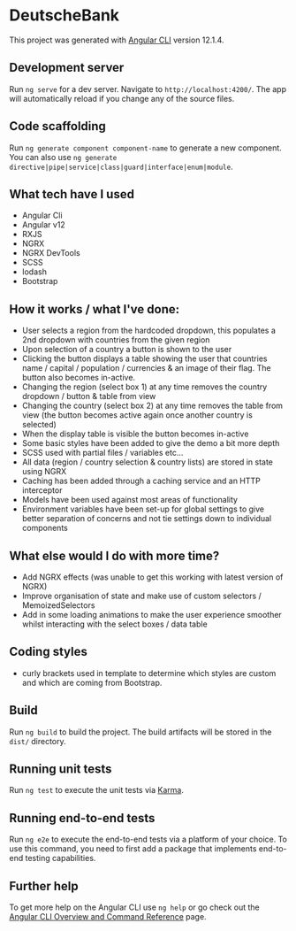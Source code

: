 # DeutscheBank

This project was generated with [Angular CLI](https://github.com/angular/angular-cli) version 12.1.4.

## Development server

Run `ng serve` for a dev server. Navigate to `http://localhost:4200/`. The app will automatically reload if you change any of the source files.

## Code scaffolding

Run `ng generate component component-name` to generate a new component. You can also use `ng generate directive|pipe|service|class|guard|interface|enum|module`.

## What tech have I used

- Angular Cli
- Angular v12
- RXJS
- NGRX
- NGRX DevTools
- SCSS
- lodash
- Bootstrap

## How it works / what I've done:

- User selects a region from the hardcoded dropdown, this populates a 2nd dropdown with countries from the given region
- Upon selection of a country a button is shown to the user
- Clicking the button displays a table showing the user that countries name / capital / population / currencies & an image of their flag. The button also becomes in-active.
- Changing the region (select box 1) at any time removes the country dropdown / button & table from view
- Changing the country (select box 2) at any time removes the table from view (the button becomes active again once another country is selected)
- When the display table is visible the button becomes in-active
- Some basic styles have been added to give the demo a bit more depth
- SCSS used with partial files / variables etc...
- All data (region / country selection & country lists) are stored in state using NGRX
- Caching has been added through a caching service and an HTTP interceptor
- Models have been used against most areas of functionality
- Environment variables have been set-up for global settings to give better separation of concerns and not tie settings down to individual components

## What else would I do with more time?

- Add NGRX effects (was unable to get this working with latest version of NGRX)
- Improve organisation of state and make use of custom selectors / MemoizedSelectors
- Add in some loading animations to make the user experience smoother whilst interacting with the select boxes / data table

## Coding styles

- curly brackets used in template to determine which styles are custom and which are coming from Bootstrap.

## Build

Run `ng build` to build the project. The build artifacts will be stored in the `dist/` directory.

## Running unit tests

Run `ng test` to execute the unit tests via [Karma](https://karma-runner.github.io).

## Running end-to-end tests

Run `ng e2e` to execute the end-to-end tests via a platform of your choice. To use this command, you need to first add a package that implements end-to-end testing capabilities.

## Further help

To get more help on the Angular CLI use `ng help` or go check out the [Angular CLI Overview and Command Reference](https://angular.io/cli) page.
